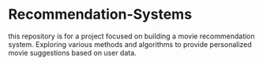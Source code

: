 # Recommendation-Systems
this repository is for a project focused on building a movie recommendation system. Exploring various methods and algorithms to provide personalized movie suggestions based on user data. 
